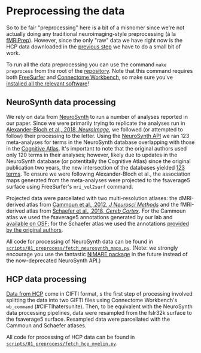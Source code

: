# Preprocessing the data

So to be fair "preprocessing" here is a bit of a misnomer since we're not actually doing any traditional neuroimaging-style preprocessing (à la [fMRIPrep](https://fmriprep.org/en/stable/)).
However, since the only "raw" data we have right now is the HCP data downloaded in the [previous step](./accessing_data.md) we have to do a small bit of work.

To run all the data preprocessing you can use the command `make preprocess` from the root of the [repository](https://github.com/netneurolab/markello_spatialnulls).
Note that this command requires both [FreeSurfer](https://surfer.nmr.mgh.harvard.edu/fswiki/rel6downloads) and [Connectome Workbench](https://www.humanconnectome.org/software/get-connectome-workbench), so make sure you've [installed all the relevant software](./setting_up.md)!

## NeuroSynth data processing

We rely on data from [NeuroSynth](https://neurosynth.org) to run a number of analyses reported in our paper.
Since we were primarily trying to replicate the analyses run in [Alexander-Bloch et al., 2018, *NeuroImage*](https://doi.org/10.1016/j.neuroimage.2018.05.070), we followed (or attempted to follow) their processing to the letter.
Using the [NeuroSynth API](https://github.com/neurosynth/neurosynth) we ran 123 meta-analyses for terms in the NeuroSynth database overlapping with those in the [Cognitive Atlas](https://www.cognitiveatlas.org/).
It's important to note that the original authors used only 120 terms in their analyses; however, likely due to updates in the NeuroSynth database (or potentitally the Cognitive Atlas) since the original publication two years, the new intersection of the databases yielded [123 terms](https://github.com/netneurolab/markello_spatialnulls/blob/master/data/raw/neurosynth/terms.txt).
To ensure we were following Alexander-Bloch et al., the association maps generated from the meta-analyses were projected to the fsaverage5 surface using FreeSurfer's `mri_vol2surf` command.

Projected data were parcellated with two multi-resolution atlases: the dMRI-derived atlas from [Cammoun et al., 2012, *J Neurosci Methods*](https://doi.org/10.1016/j.jneumeth.2011.09.031) and the fMRI-derived atlas from [Schaefer et al., 2018, *Cereb Cortex*](https://doi.org/10.1093/cercor/bhx179).
For the Cammoun atlas we used the fsaverage5 annotations generated by our lab and [available on OSF](https://osf.io/cwj3e/); for the Schaefer atlas we used the annotations [provided by the original authors](https://github.com/ThomasYeoLab/CBIG/tree/master/stable_projects/brain_parcellation/Schaefer2018_LocalGlobal/Parcellations/FreeSurfer5.3/fsaverage5/label).

All code for processing of NeuroSynth data can be found in [`scripts/01_preprocess/fetch_neurosynth_maps.py`](https://github.com/netneurolab/markello_spatialnulls/blob/master/scripts/01_preprocess/fetch_neurosynth_maps.py).
(Note: we strongly encourage you use the fantastic [NiMARE package](https://github.com/neurostuff/NiMARE) in the future instead of the now-deprecated NeuroSynth API.)

## HCP data processing

[Data from HCP](./accessing_data.md) come in CIFTI format, s the first step of processing involved splitting the data into two GIFTI files using Connectome Workbench's `wb_command` (#CIFTIhatersunite).
Then, to be equivalent with the NeuroSynth data processing pipelines, data were resampled from the fslr32k surface to the fsaverage5 surface.
Resampled data were parcellated with the Cammoun and Schaefer atlases.

All code for processing of HCP data can be found in [`scripts/01_preprocess/fetch_hcp_myelin.py`](https://github.com/netneurolab/markello_spatialnulls/blob/master/scripts/01_preprocess/fetch_hcp_myelin.py).
